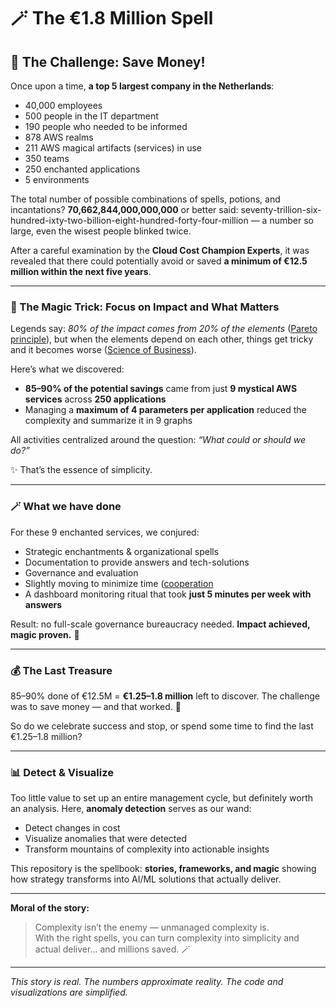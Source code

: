 # 🪄 The €1.8 Million Spell

## 🎯 The Challenge: Save Money!

Once upon a time, **a top 5 largest company in the Netherlands**:
- 40,000 employees  
- 500 people in the IT department  
- 190 people who needed to be informed  
- 878 AWS realms  
- 211 AWS magical artifacts (services) in use  
- 350 teams
- 250 enchanted applications  
- 5 environments

The total number of possible combinations of spells, potions, and incantations?
**70,662,844,000,000,000** or better said: seventy-trillion-six-hundred-ixty-two-billion-eight-hundred-forty-four-million
— a number so large, even the wisest people blinked twice.

After a careful examination by the **Cloud Cost Champion Experts**, it was revealed that there could potentially avoid or saved **a minimum of €12.5 million within the next five years**.

---

### 🔮 The Magic Trick: Focus on Impact and What Matters

Legends say: *80% of the impact comes from 20% of the elements* ([Pareto principle](https://www.scribd.com/doc/48948466/Elyahu-Goldratt-Theory-of-Constraints?utm_source=chatgpt.com#content=query:pareto,pageNum=122,indexOnPage:0,bestMatch:false)), but when the elements depend on each other, things get tricky and it becomes worse ([Science of Business](https://www.scienceofbusiness.com/991-rule-vs-8020-rule/?utm_source=chatgpt.com)).

Here’s what we discovered:
- **85–90% of the potential savings** came from just **9 mystical AWS services** across **250 applications**
- Managing a **maximum of 4 parameters per application** reduced the complexity and summarize it in 9 graphs

All activities centralized around the question: _“What could or should we do?”_

✨ That’s the essence of simplicity.

---

### 🪄 What we have done

For these 9 enchanted services, we conjured:
- Strategic enchantments & organizational spells
- Documentation to provide answers and tech-solutions
- Governance and evaluation
- Slightly moving to minimize time ([cooperation](https://now-to-new.com/tell-sell-test-consult-co-create-model/)
- A dashboard monitoring ritual that took **just 5 minutes per week with answers**

Result: no full-scale governance bureaucracy needed. **Impact achieved, magic proven.** 👏

---

### 💰 The Last Treasure

85–90% done of €12.5M = **€1.25–1.8 million** left to discover.
The challenge was to save money — and that worked. 💫

So do we celebrate success and stop, or spend some time to find the last €1.25–1.8 million?

---

### 📊 Detect & Visualize

Too little value to set up an entire management cycle, but definitely worth an analysis. Here, **anomaly detection** serves as our wand:
- Detect changes in cost
- Visualize anomalies that were detected
- Transform mountains of complexity into actionable insights

This repository is the spellbook: **stories, frameworks, and magic** showing how strategy transforms into AI/ML solutions that actually deliver.  

---

**Moral of the story:**  
> Complexity isn’t the enemy — unmanaged complexity is.  
> With the right spells, you can turn complexity into simplicity and actual deliver… and millions saved. 🪄  

---

*This story is real. The numbers approximate reality. The code and visualizations are simplified.*
